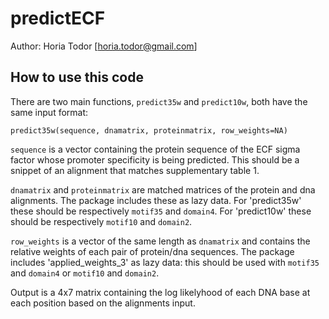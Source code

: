 # predictECF

Author: Horia Todor [horia.todor@gmail.com]

## How to use this code

There are two main functions, `predict35w` and  `predict10w`, both have the same input format:

`predict35w(sequence, dnamatrix, proteinmatrix, row_weights=NA)`

`sequence` is a vector containing the protein sequence of the ECF sigma factor whose promoter specificity is being predicted. This should be a snippet of an alignment that matches supplementary table 1. 

`dnamatrix` and `proteinmatrix` are matched matrices of the protein and dna alignments. The package includes these as lazy data. For 'predict35w' these should be respectively `motif35` and `domain4`.  For 'predict10w' these should be respectively `motif10` and `domain2`.  

`row_weights` is a vector of the same length as `dnamatrix` and contains the relative weights of each pair of protein/dna sequences. The package includes 'applied_weights_3' as lazy data: this should be used with `motif35` and `domain4` or `motif10` and `domain2`.  

Output is a 4x7 matrix containing the log likelyhood of each DNA base at each position based on the alignments input.   
